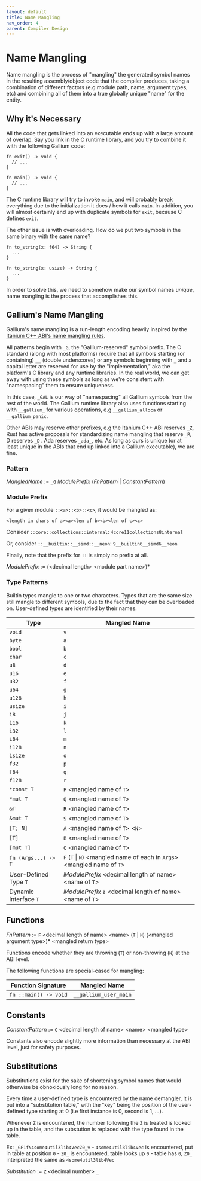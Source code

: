 ```yaml
---
layout: default
title: Name Mangling
nav_order: 4
parent: Compiler Design
---
```


# Name Mangling
Name mangling is the process of "mangling" the generated symbol names in the
resulting assembly/object code that the compiler produces, taking a combination
of different factors (e.g module path, name, argument types, etc) and combining
all of them into a true globally unique "name" for the entity. 

## Why it's Necessary
All the code that gets linked into an executable ends up with a large amount of overlap. Say you
link in the C runtime library, and you try to combine it with the following Gallium code:

```
fn exit() -> void {
  // ...
}

fn main() -> void {
  // ...
}
```

The C runtime library will try to invoke `main`, and will probably break everything
due to the initialization it does / how it calls `main`. In addition, you will almost certainly
end up with duplicate symbols for `exit`, because C defines `exit`. 

The other issue is with overloading. How do we put two symbols in the same binary with the same name?

```
fn to_string(x: f64) -> String { 
  ...
}

fn to_string(x: usize) -> String {
  ...
}
```

In order to solve this, we need to somehow make our symbol names *unique*, name mangling is the process
that accomplishes this. 

## Gallium's Name Mangling
Gallium's name mangling is a run-length encoding heavily inspired by 
the [Itanium C++ ABI's name mangling rules](https://itanium-cxx-abi.github.io/cxx-abi/abi.html#mangling).

All patterns begin with `_G`, the "Gallium-reserved" symbol prefix. The C standard 
(along with most platforms) require that all symbols starting (or containing) `__` (double
underscores) or any symbols beginning with `_` and a capital letter are reserved for use 
by the "implementation," aka the platform's C library and any runtime libraries. In the 
real world, we can get away with using these symbols as long as we're consistent with 
"namespacing" them to ensure uniqueness. 

In this case, `_GAL` is our way of "namespacing" all Gallium symbols from the rest of the world. 
The Gallium runtime library also uses functions starting with `__gallium_` for various
operations, e.g `__gallium_alloca` or `__gallium_panic`. 

Other ABIs may reserve other prefixes, e.g the Itanium C++ ABI reserves `_Z`, 
Rust has active proposals for standardizing name mangling that reserve `_R`,
D reserves `_D,` Ada reserves `_ada_`, etc. As long as ours is unique (or at
least unique in the ABIs that end up linked into a Gallium executable), we are fine.

### Pattern
*MangledName* := `_G` *ModulePrefix* (*FnPattern* | *ConstantPattern*) 

### Module Prefix
For a given module `::<a>::<b>::<c>`, it would be mangled as:

`<length in chars of a><a><len of b><b><len of c><c>`

Consider `::core::collections::internal`: `4core11collections8internal`

Or, consider `::__builtin::__simd::__neon`: `9__builtin6__simd6__neon`

Finally, note that the prefix for `::` is simply no prefix at all. 

*ModulePrefix* := (\<decimal length\> \<module part name\>)*

### Type Patterns
Builtin types mangle to one or two characters. Types that are the same 
size still mangle to different symbols, due to the fact that they can 
be overloaded on. User-defined types are identified by their names. 

| Type                  | Mangled Name                                                                |
|-----------------------|-----------------------------------------------------------------------------|
| `void`                | `v`                                                                         |
| `byte`                | `a`                                                                         |
| `bool`                | `b`                                                                         |
| `char`                | `c`                                                                         |
| `u8`                  | `d`                                                                         |
| `u16`                 | `e`                                                                         |
| `u32`                 | `f`                                                                         |
| `u64`                 | `g`                                                                         |
| `u128`                | `h`                                                                         |
| `usize`               | `i`                                                                         |
| `i8`                  | `j`                                                                         |
| `i16`                 | `k`                                                                         |
| `i32`                 | `l`                                                                         |
| `i64`                 | `m`                                                                         |
| `i128`                | `n`                                                                         |
| `isize`               | `o`                                                                         |
| `f32`                 | `p`                                                                         |
| `f64`                 | `q`                                                                         |
| `f128`                | `r`                                                                         |
| `*const T`            | `P` \<mangled name of `T`\>                                                 |
| `*mut T`              | `Q` \<mangled name of `T`\>                                                 |
| `&T`                  | `R` \<mangled name of `T`\>                                                 |
| `&mut T`              | `S` \<mangled name of `T`\>                                                 |
| `[T; N]`              | `A` \<mangled name of `T`\> \<`N`\>                                         |
| `[T]`                 | `B` \<mangled name of `T`\>                                                 |
| `[mut T]`             | `C` \<mangled name of `T`\>                                                 |
| `fn (Args...) -> T`   | `F` (`T` \| `N`) \<mangled name of each in `Args`\> \<mangled name of `T`\> |
| User-Defined Type `T` | *ModulePrefix* \<decimal length of name\> \<name of `T`\>                   |
| Dynamic Interface `T` | *ModulePrefix* `z` \<decimal length of name\> \<name of `T`\>               |

## Functions
*FnPattern* :=  `F` \<decimal length of name\> \<name\> (`T` | `N`) (\<mangled argument type\>)* \<mangled return type\> 

Functions encode whether they are throwing (`T`) or non-throwing (`N`) at the ABI level.

The following functions are special-cased for mangling:

| Function Signature    | Mangled Name          |
|-----------------------|-----------------------|
| `fn ::main() -> void` | `__gallium_user_main` |

## Constants
*ConstantPattern* := `C` \<decimal length of name\> \<name\> \<mangled type\>

Constants also encode slightly more information than necessary at the ABI level, just for safety
purposes. 

## Substitutions
Substitutions exist for the sake of shortening symbol names that would otherwise
be obnoxiously long for no reason.

Every time a user-defined type is encountered by the name demangler, 
it is put into a "substitution table," with the "key" being the position
of the user-defined type starting at 0 (i.e first instance is 0, second 
is 1, ...).

Whenever `Z` is encountered, the number following the `Z` is treated 
is looked up in the table, and the substution is replaced with the type 
found in the table. 

Ex: `_GF1fN4some4util3lib4VecZ0_v`
    - `4some4util3lib4Vec` is encountered, put in table at position `0` 
    - `Z0_` is encountered, table looks up `0`
    - table has `0`, `Z0_` interpreted the same as `4some4util3lib4Vec`

*Substitution* := `Z` \<decimal number\> `_`
